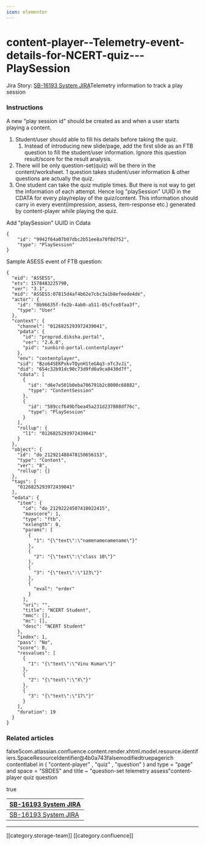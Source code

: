 ```yaml
---
icon: elementor
---
```


# content-player--Telemetry-event-details-for-NCERT-quiz---PlaySession

Jira Story: [SB-16193 System JIRA](https://browse/SB-16193)Telemetry information to track a play session

### Instructions

A new "play session id" should be created as and when a user starts playing a content.

1. Student/user should able to fill his details before taking the quiz.
   1. Instead of introducing new slide/page, add the first slide as an FTB question to fill the student/user information. Ignore this question result/score for the result analysis.
2. There will be only question-set(quiz) will be there in the content/worksheet. 1 question takes student/user information & other questions are actually the quiz.
3. One student can take the quiz mutiple times. But there is not way to get the information of each attempt. Hence log "playSession" UUID in the CDATA for every play/replay of the quiz/content. This information should carry in every event(impression, assess, item-response etc.) generated by content-player while playing the quiz.&#x20;

Add "playSession" UUID in Cdata

```
{
    "id": "9942f64a07b07dbc2b51ee8a70f8d752",
	"type": "PlaySession"
}
```

Sample ASESS event of FTB question:

```
{
  "eid": "ASSESS",
  "ets": 1578483225790,
  "ver": "3.1",
  "mid": "ASSESS:07815d4af4b62e7cbc3a1b8efeede4de",
  "actor": {
    "id": "0b96635f-fe2b-4ab0-a511-05cfce8faa3f",
    "type": "User"
  },
  "context": {
    "channel": "0126825293972439041",
    "pdata": {
      "id": "preprod.diksha.portal",
      "ver": "2.6.0",
      "pid": "sunbird-portal.contentplayer"
    },
    "env": "contentplayer",
    "sid": "Bzo64SEKPxkvTQynH1teGAq3-oTc3vJi",
    "did": "654c32b91dc90c73d9fd0a9ca0430d7f",
    "cdata": [
      {
        "id": "d6e7e501b0eba706791b2c8000c68882",
        "type": "ContentSession"
      },
      {
        "id": "589ccf649bfbea45a231d237888df76c",
        "type": "PlaySession"
      }
    ],
    "rollup": {
      "l1": "0126825293972439041"
    }
  },
  "object": {
    "id": "do_212921488478150656153",
    "type": "Content",
    "ver": "8",
    "rollup": {}
  },
  "tags": [
    "0126825293972439041"
  ],
  "edata": {
    "item": {
      "id": "do_21292224507410022415",
      "maxscore": 1,
      "type": "ftb",
      "exlength": 0,
      "params": [
        {
          "1": "{\"text\":\"namenamenamename\"}"
        },
        {
          "2": "{\"text\":\"class 10\"}"
        },
        {
          "3": "{\"text\":\"123\"}"
        },
        {
          "eval": "order"
        }
      ],
      "uri": "",
      "title": "NCERT Student",
      "mmc": [],
      "mc": [],
      "desc": "NCERT Student"
    },
    "index": 1,
    "pass": "No",
    "score": 0,
    "resvalues": [
      {
        "1": "{\"text\":\"Vinu Kumar\"}"
      },
      {
        "2": "{\"text\":\"X\"}"
      },
      {
        "3": "{\"text\":\"17\"}"
      }
    ],
    "duration": 19
  }
}
```

### Related articles

false5com.atlassian.confluence.content.render.xhtml.model.resource.identifiers.SpaceResourceIdentifier@4b0a743falsemodifiedtruepagerich contentlabel in ( "content-player" , "quiz" , "question" ) and type = "page" and space = "SBDES" and title \~ "question-set telemetry assess"content-player quiz question

true

| [SB-16193 System JIRA](https://browse/SB-16193) |
| ----------------------------------------------- |
| [SB-16193 System JIRA](https://browse/SB-16193) |

***

\[\[category.storage-team]] \[\[category.confluence]]
